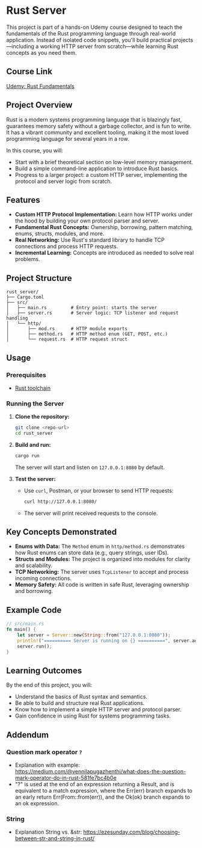 # Rust Server

This project is part of a hands-on Udemy course designed to teach the fundamentals of the Rust programming language through real-world application. Instead of isolated code snippets, you'll build practical projects—including a working HTTP server from scratch—while learning Rust concepts as you need them.

## Course Link

[Udemy: Rust Fundamentals](https://www.udemy.com/course/rust-fundamentals)

## Project Overview

Rust is a modern systems programming language that is blazingly fast, guarantees memory safety without a garbage collector, and is fun to write. It has a vibrant community and excellent tooling, making it the most loved programming language for several years in a row.

In this course, you will:

- Start with a brief theoretical section on low-level memory management.
- Build a simple command-line application to introduce Rust basics.
- Progress to a larger project: a custom HTTP server, implementing the protocol and server logic from scratch.

## Features

- **Custom HTTP Protocol Implementation:** Learn how HTTP works under the hood by building your own protocol parser and server.
- **Fundamental Rust Concepts:** Ownership, borrowing, pattern matching, enums, structs, modules, and more.
- **Real Networking:** Use Rust's standard library to handle TCP connections and process HTTP requests.
- **Incremental Learning:** Concepts are introduced as needed to solve real problems.

## Project Structure

```
rust_server/
├── Cargo.toml
├── src/
│   ├── main.rs         # Entry point: starts the server
│   ├── server.rs       # Server logic: TCP listener and request handling
│   └── http/
│       ├── mod.rs      # HTTP module exports
│       ├── method.rs   # HTTP method enum (GET, POST, etc.)
│       └── request.rs  # HTTP request struct
```

## Usage

### Prerequisites

- [Rust toolchain](https://www.rust-lang.org/tools/install)

### Running the Server

1. **Clone the repository:**
   ```sh
   git clone <repo-url>
   cd rust_server
   ```

2. **Build and run:**
   ```sh
   cargo run
   ```

   The server will start and listen on `127.0.0.1:8080` by default.

3. **Test the server:**
   - Use `curl`, Postman, or your browser to send HTTP requests:
     ```sh
     curl http://127.0.0.1:8080/
     ```

   - The server will print received requests to the console.

## Key Concepts Demonstrated

- **Enums with Data:** The `Method` enum in `http/method.rs` demonstrates how Rust enums can store data (e.g., query strings, user IDs).
- **Structs and Modules:** The project is organized into modules for clarity and scalability.
- **TCP Networking:** The server uses `TcpListener` to accept and process incoming connections.
- **Memory Safety:** All code is written in safe Rust, leveraging ownership and borrowing.

## Example Code

```rust
// src/main.rs
fn main() {
    let server = Server::new(String::from("127.0.0.1:8080"));
    println!("========== Server is running on {} ==========", server.addr);
    server.run();
}
```

## Learning Outcomes

By the end of this project, you will:

- Understand the basics of Rust syntax and semantics.
- Be able to build and structure real Rust applications.
- Know how to implement a simple HTTP server and protocol parser.
- Gain confidence in using Rust for systems programming tasks.


## Addendum
### Question mark operator `?`
- Explanation with example: https://medium.com/@vennilapugazhenthi/what-does-the-question-mark-operator-do-in-rust-581fe7bc4b0e
- "?" is used at the end of an expression returning a Result,
and is equivalent to a match expression, where the Err(err) branch
expands to an early return Err(From::from(err)),
and the Ok(ok) branch expands to an ok expression.


### String
- Explanation String vs. &str: https://ezesunday.com/blog/choosing-between-str-and-string-in-rust/
